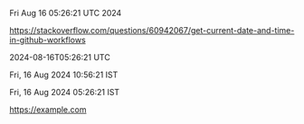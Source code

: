 Fri Aug 16 05:26:21 UTC 2024

https://stackoverflow.com/questions/60942067/get-current-date-and-time-in-github-workflows

2024-08-16T05:26:21 UTC

Fri, 16 Aug 2024 10:56:21  IST

Fri, 16 Aug 2024 05:26:21  IST

https://example.com
